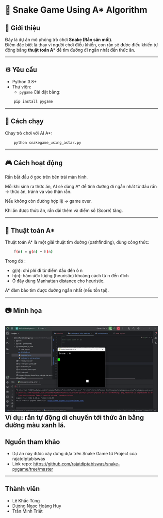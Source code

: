 # 🐍 Snake Game Using A* Algorithm

## 📖 Giới thiệu
Đây là dự án mô phỏng trò chơi **Snake (Rắn săn mồi)**.  
Điểm đặc biệt là thay vì người chơi điều khiển, con rắn sẽ được điều khiển tự động bằng **thuật toán A*** để tìm đường đi ngắn nhất đến thức ăn.

---

## ⚙️ Yêu cầu
- Python 3.8+
- Thư viện:
  - `pygame`
Cài đặt bằng:
```bash
    pip install pygame
```
---
## 🚀 Cách chạy
Chạy trò chơi với AI A*:
```bash
    python snakegame_using_astar.py
```
---
## 🎮 Cách hoạt động

Rắn bắt đầu ở góc trên bên trái màn hình.

Mỗi khi sinh ra thức ăn, AI sẽ dùng A* để tính đường đi ngắn nhất từ đầu rắn → thức ăn, tránh va vào thân rắn.

Nếu không còn đường hợp lệ → game over.

Khi ăn được thức ăn, rắn dài thêm và điểm số (Score) tăng.

---
## 🧠 Thuật toán A*
Thuật toán A* là một giải thuật tìm đường (pathfinding), dùng công thức:
```bash
    f(n) = g(n) + h(n)  
```
Trong đó :
- g(n): chi phí đi từ điểm đầu đến ô n
- h(n): hàm ước lượng (heuristic) khoảng cách từ n đến đích
- Ở đây dùng Manhattan distance cho heuristic.

A* đảm bảo tìm được đường ngắn nhất (nếu tồn tại).

---
## 📷 Minh họa
![Run Demo](./assets/SnakeGameDemo.gif)
Ví dụ: rắn tự động di chuyển tới thức ăn bằng đường màu xanh lá.
---
## Nguồn tham khảo
- Dự án này được xây dựng dựa trên Snake Game từ Project của rajatdiptabiswas 
- Link repo: https://github.com/rajatdiptabiswas/snake-pygame/tree/master
---
## Thành viên
- Lê Khắc Tùng
- Dương Ngọc Hoàng Huy
- Trần Minh Triết